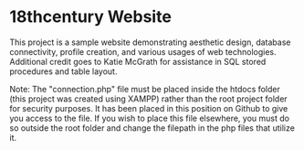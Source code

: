 # 18thcentury Website
This project is a sample website demonstrating aesthetic design, database connectivity, profile creation, and various usages of web technologies. Additional credit goes to Katie McGrath for assistance in SQL stored procedures and table layout.

Note: The "connection.php" file must be placed inside the htdocs folder (this project was created using XAMPP) rather than the root project folder for security purposes. It has been placed in this position on Github to give you access to the file. If you wish to place this file elsewhere, you must do so outside the root folder and change the filepath in the php files that utilize it.

